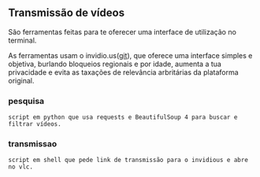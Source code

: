 ## Transmissão de vídeos
São ferramentas feitas para te oferecer uma interface de utilização no terminal.

As ferramentas usam o invidio.us([git](https://github.com/omarroth/invidious)), que oferece uma interface simples e objetiva, burlando bloqueios regionais e por idade, aumenta a tua privacidade e evita as taxações de relevância arbritárias da plataforma original.

### pesquisa
	script em python que usa requests e BeautifulSoup 4 para buscar e filtrar vídeos.

### transmissao
	script em shell que pede link de transmissão para o invidious e abre no vlc.
